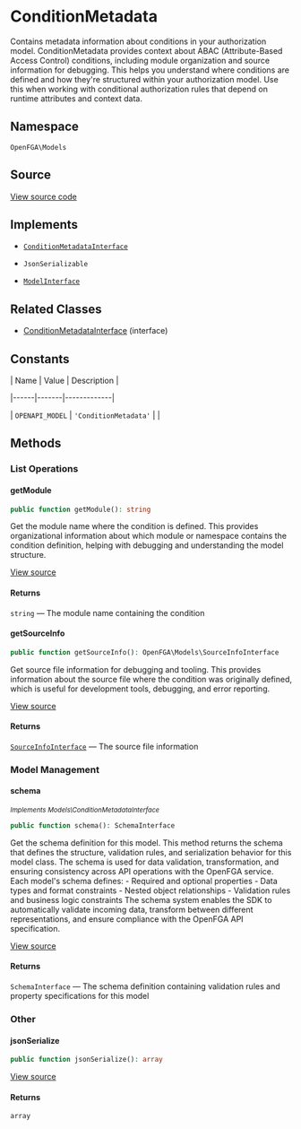 # ConditionMetadata

Contains metadata information about conditions in your authorization model. ConditionMetadata provides context about ABAC (Attribute-Based Access Control) conditions, including module organization and source information for debugging. This helps you understand where conditions are defined and how they&#039;re structured within your authorization model. Use this when working with conditional authorization rules that depend on runtime attributes and context data.

## Namespace

`OpenFGA\Models`

## Source

[View source code](https://github.com/evansims/openfga-php/blob/main/src/Models/ConditionMetadata.php)

## Implements

* [`ConditionMetadataInterface`](ConditionMetadataInterface.md)

* `JsonSerializable`

* [`ModelInterface`](ModelInterface.md)

## Related Classes

* [ConditionMetadataInterface](Models/ConditionMetadataInterface.md) (interface)

## Constants

| Name | Value | Description |

|------|-------|-------------|

| `OPENAPI_MODEL` | `'ConditionMetadata'` |  |

## Methods

### List Operations

#### getModule

```php
public function getModule(): string

```

Get the module name where the condition is defined. This provides organizational information about which module or namespace contains the condition definition, helping with debugging and understanding the model structure.

[View source](https://github.com/evansims/openfga-php/blob/main/src/Models/ConditionMetadata.php#L56)

#### Returns

`string` — The module name containing the condition

#### getSourceInfo

```php
public function getSourceInfo(): OpenFGA\Models\SourceInfoInterface

```

Get source file information for debugging and tooling. This provides information about the source file where the condition was originally defined, which is useful for development tools, debugging, and error reporting.

[View source](https://github.com/evansims/openfga-php/blob/main/src/Models/ConditionMetadata.php#L65)

#### Returns

[`SourceInfoInterface`](SourceInfoInterface.md) — The source file information

### Model Management

#### schema

*<small>Implements Models\ConditionMetadataInterface</small>*

```php
public function schema(): SchemaInterface

```

Get the schema definition for this model. This method returns the schema that defines the structure, validation rules, and serialization behavior for this model class. The schema is used for data validation, transformation, and ensuring consistency across API operations with the OpenFGA service. Each model&#039;s schema defines: - Required and optional properties - Data types and format constraints - Nested object relationships - Validation rules and business logic constraints The schema system enables the SDK to automatically validate incoming data, transform between different representations, and ensure compliance with the OpenFGA API specification.

[View source](https://github.com/evansims/openfga-php/blob/main/src/Models/ModelInterface.php#L52)

#### Returns

`SchemaInterface` — The schema definition containing validation rules and property specifications for this model

### Other

#### jsonSerialize

```php
public function jsonSerialize(): array

```

[View source](https://github.com/evansims/openfga-php/blob/main/src/Models/ConditionMetadata.php#L74)

#### Returns

`array`
